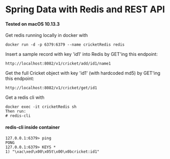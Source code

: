 # Spring Data with Redis and REST API
#### Tested on macOS 10.13.3
Get redis running locally in docker with
```
docker run -d -p 6379:6379 --name cricketRedis redis
```

Insert a sample record with key 'id1' into Redis by GET'ing this endpoint:
```
http://localhost:8082/v1/cricket/add/id1/name1
```
Get the full Cricket object with key 'id1' (with hardcoded md5) by GET'ing this endpoint:
```
http://localhost:8082/v1/cricket/get/id1
```
Get a redis cli with
```
docker exec -it cricketRedis sh
Then run:
# redis-cli
```
#### redis-cli inside container
```
127.0.0.1:6379> ping
PONG
127.0.0.1:6379> KEYS *
1) "\xac\xed\x00\x05t\x00\x0bcricket:id1"
```

